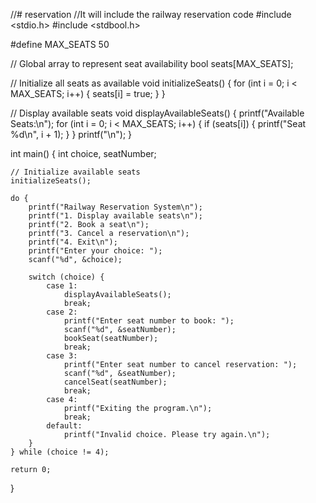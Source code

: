 //# reservation
//It will include the railway reservation code
#include <stdio.h>
#include <stdbool.h>

#define MAX_SEATS 50

// Global array to represent seat availability
bool seats[MAX_SEATS];

// Initialize all seats as available
void initializeSeats() {
    for (int i = 0; i < MAX_SEATS; i++) {
        seats[i] = true;
    }
}

// Display available seats
void displayAvailableSeats() {
    printf("Available Seats:\n");
    for (int i = 0; i < MAX_SEATS; i++) {
        if (seats[i]) {
            printf("Seat %d\n", i + 1);
        }
    }
    printf("\n");
}




    
int main() {
    int choice, seatNumber;

    // Initialize available seats
    initializeSeats();

    do {
        printf("Railway Reservation System\n");
        printf("1. Display available seats\n");
        printf("2. Book a seat\n");
        printf("3. Cancel a reservation\n");
        printf("4. Exit\n");
        printf("Enter your choice: ");
        scanf("%d", &choice);

        switch (choice) {
            case 1:
                displayAvailableSeats();
                break;
            case 2:
                printf("Enter seat number to book: ");
                scanf("%d", &seatNumber);
                bookSeat(seatNumber);
                break;
            case 3:
                printf("Enter seat number to cancel reservation: ");
                scanf("%d", &seatNumber);
                cancelSeat(seatNumber);
                break;
            case 4:
                printf("Exiting the program.\n");
                break;
            default:
                printf("Invalid choice. Please try again.\n");
        }
    } while (choice != 4);

    return 0;
}
